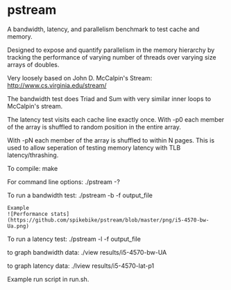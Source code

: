 # pstream
A bandwidth, latency, and parallelism benchmark to test cache and memory. 

Designed to expose and quantify parallelism in the memory hierarchy 
by tracking the performance of varying number of threads over varying
size arrays of doubles.

Very loosely based on John D. McCalpin's Stream: 
	http://www.cs.virginia.edu/stream/

The bandwidth test does Triad and Sum with very similar inner loops to McCalpin's stream.

The latency test visits each cache line exactly once.  With -p0 each member of the array is shuffled to random position in the entire array.

With -pN each member of the array is shuffled to within N pages.  This is used to allow seperation of testing memory latency with TLB latency/thrashing.

To compile:
    make

For command line options:
    ./pstream -?

To run a bandwidth test: 
	./pstream -b -f output_file 
	
	Example 
	![Performance stats](https://github.com/spikebike/pstream/blob/master/png/i5-4570-bw-Ua.png)


To run a latency test: 
	./pstream -l -f output_file 

to graph bandwidth data:
	./view results/i5-4570-bw-UA

to graph latency data:
    ./lview results/i5-4570-lat-p1 

Example run script in run.sh.

